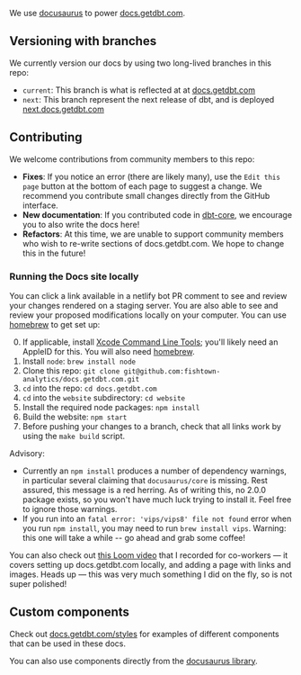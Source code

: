 We use [docusaurus](https://v2.docusaurus.io/) to power [docs.getdbt.com](https://docs.getdbt.com/).

## Versioning with branches

We currently version our docs by using two long-lived branches in this repo:
- `current`: This branch is what is reflected at at [docs.getdbt.com](https://docs.getdbt.com/)
- `next`: This branch represent the next release of dbt, and is deployed [next.docs.getdbt.com](https://next.docs.getdbt.com/)

## Contributing
We welcome contributions from community members to this repo:
- **Fixes**: If you notice an error (there are likely many), use the `Edit this page` button at the bottom of each page to suggest a change. We recommend you contribute small changes directly from the GitHub interface.
- **New documentation**: If you contributed code in [dbt-core](https://github.com/fishtown-analytics/dbt), we encourage you to also write the docs here!
- **Refactors**: At this time, we are unable to support community members who wish to re-write sections of docs.getdbt.com. We hope to change this in the future!

### Running the Docs site locally

You can click a link available in a netlify bot PR comment to see and review your changes rendered on a staging server. You are also able to see and review your proposed modifications locally on your computer. You can use [homebrew](https://brew.sh/) to get set up:

0. If applicable, install [Xcode Command Line Tools](https://developer.apple.com/download/more/); you'll likely need an AppleID for this. You will also need [homebrew](https://brew.sh/). 
2. Install `node`: `brew install node`
3. Clone this repo: `git clone git@github.com:fishtown-analytics/docs.getdbt.com.git`
4. `cd` into the repo: `cd docs.getdbt.com`
5. `cd` into the `website` subdirectory: `cd website`
6. Install the required node packages: `npm install`
7. Build the website: `npm start`
8. Before pushing your changes to a branch, check that all links work by using the `make build` script.

Advisory: 
- Currently an `npm install` produces a number of dependency warnings, in particular several claiming that `docusaurus/core` is missing. Rest assured, this message is a red herring. As of writing this, no 2.0.0 package exists, so you won't have much luck trying to install it. Feel free to ignore those warnings.
- If you run into an `fatal error: 'vips/vips8' file not found` error when you run `npm install`, you may need to run `brew install vips`. Warning: this one will take a while -- go ahead and grab some coffee!

You can also check out [this Loom video](https://www.loom.com/share/7037780b86eb4f16953664b8f15f1e21) that I recorded for co-workers — it covers setting up docs.getdbt.com locally, and adding a page with links and images. Heads up — this was very much something I did on the fly, so is not super polished!

## Custom components
Check out [docs.getdbt.com/styles](https://docs.getdbt.com/styles) for examples of different components that can be used in these docs.

You can also use components directly from the [docusaurus library](https://v2.docusaurus.io/docs/markdown-features/).
